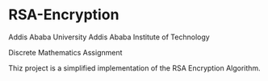 # RSA-Encryption

Addis Ababa University
Addis Ababa Institute of Technology

Discrete Mathematics Assignment

Thiz project is a simplified implementation of the RSA Encryption Algorithm.
